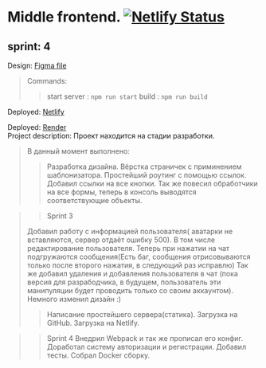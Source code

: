 # Middle frontend. [![Netlify Status](https://api.netlify.com/api/v1/badges/f61fec15-4011-45a8-910a-37afb33c8b6e/deploy-status)](https://app.netlify.com/sites/gorgeous-meringue-89fd49/deploys)
## sprint: 4
Design: [Figma file](https://www.figma.com/file/8n6wmTfLKXSWgexxrl33By/Chat?node-id=0%3A1&t=niYmVaAe1UiTzQhi-0)

 > Commands:
 > > start server : ```npm run start```
 > > build : ```npm run build```

 Deployed: [Netlify](https://gorgeous-meringue-89fd49.netlify.app)

 Deployed: [Render](https://messanger-97jb.onrender.com)   
 Project description:
 Проект находится на стадии разработки. 
> В данный момент выполнено:
> > Разработка дизайна.
> > Вёрстка страничек с приминением шаблонизатора.
> > Простейший роутинг с помощью ссылок.
> > Добавил ссылки на все кнопки.
> > Так же повесил обработчики на все формы, теперь в консоль выводятся соответствующие объекты.
> >

> >Sprint 3 
> >
> Добавил работу с информацией пользователя( аватарки не вставляются, сервер отдаёт ошибку 500).
> В том числе редактирование пользователя.
> Теперь при нажатии на чат подгружаются сообщения(Есть баг, сообщения отрисовываются только после второго нажатия, в следующий раз исправлю)
> Так же добавил удаления и добавления пользователя в чат (пока версия для разрабодчика, в будущем, пользователь эти манипуляции будет проводить только со своим аккаунтом).
> Немного изменил дизайн :)
> > Написание простейшего сервера(статика).
> > Загрузка на GitHub.
> > Загрузка на Netlify.


> >Sprint 4 
> > Внедрил Webpack и так же прописал его конфиг.
> > Доработал систему авторизации и регистрации.
> > Добавил тесты.
> > Собрал Docker сборку.
